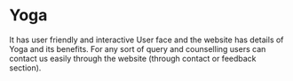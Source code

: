 # Yoga
It has user friendly and interactive User face and the website has details of Yoga and its benefits. For any sort of query and counselling users can contact us easily through the website (through contact or feedback section).
